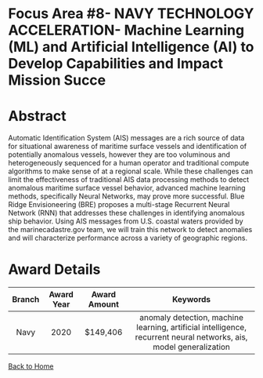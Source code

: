 
Focus Area #8- NAVY TECHNOLOGY ACCELERATION- Machine Learning (ML) and Artificial Intelligence (AI) to Develop Capabilities and Impact Mission Succe
====================================================================================================================================================

# Abstract


Automatic Identification System (AIS) messages are a rich source of data for situational awareness of maritime surface vessels and identification of potentially anomalous vessels, however they are too voluminous and heterogeneously sequenced for a human operator and traditional compute algorithms to make sense of at a regional scale. While these challenges can limit the effectiveness of traditional AIS data processing methods to detect anomalous maritime surface vessel behavior, advanced machine learning methods, specifically Neural Networks, may prove more successful. Blue Ridge Envisioneering (BRE) proposes a multi-stage Recurrent Neural Network (RNN) that addresses these challenges in identifying anomalous ship behavior. Using AIS messages from U.S. coastal waters provided by the marinecadastre.gov team, we will train this network to detect anomalies and will characterize performance across a variety of geographic regions.  

# Award Details

|Branch|Award Year|Award Amount|Keywords|
| :---: | :---: | :---: | :---: |
|Navy|2020|$149,406|anomaly detection, machine learning, artificial intelligence, recurrent neural networks, ais, model generalization|
  
  


[Back to Home](https://github.com/chrischow/dod_sbir_awards/JH/#2111)
